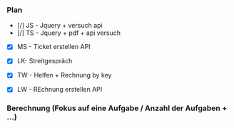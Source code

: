 ### Plan
* [/] JS -  Jquery + versuch api
* [/] TS - Jquery + pdf + api versuch
* [X] MS - Ticket erstellen API
* [X] LK- Streitgespräch
* [X] TW - Helfen + Rechnung by key
* [X] LW - REchnung erstellen API


### Berechnung (Fokus auf eine Aufgabe / Anzahl der Aufgaben + ...)

